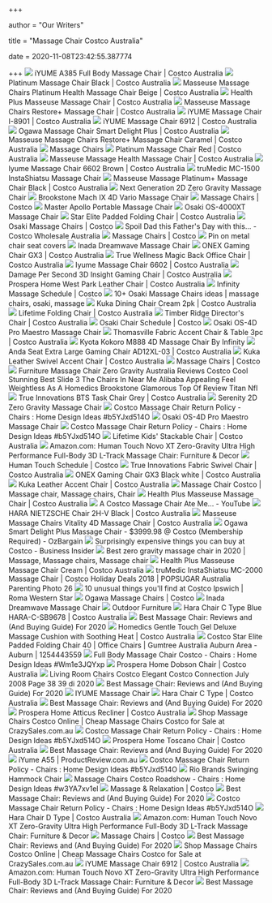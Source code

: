+++
        
author = "Our Writers"
        
title = "Massage Chair Costco Australia"
        
date = 2020-11-08T23:42:55.387774
        
+++
[ ![](https://www.costco.com.au/medias/sys_master/images/ha3/h8e/17573230051358.jpg)](https://www.costco.com.au/medias/sys_master/images/ha3/h8e/17573230051358.jpg) iYUME A385 Full Body Massage Chair | Costco Australia
[ ![](https://www.costco.com.au/medias/sys_master/images/hf4/h8b/17573220024350.jpg)](https://www.costco.com.au/medias/sys_master/images/hf4/h8b/17573220024350.jpg) Platinum Massage Chair Black | Costco Australia
[ ![](https://www.costco.com.au/medias/sys_master/images/h32/hd3/45917252681758.jpg)](https://www.costco.com.au/medias/sys_master/images/h32/hd3/45917252681758.jpg) Masseuse Massage Chairs Platinum Health Massage Chair Beige | Costco  Australia
[ ![](https://www.costco.com.au/medias/sys_master/images/h6e/h94/17573220941854.jpg)](https://www.costco.com.au/medias/sys_master/images/h6e/h94/17573220941854.jpg) Health Plus Masseuse Massage Chair | Costco Australia
[ ![](https://www.costco.com.au/medias/sys_master/images/h76/hf7/45917254909982.jpg)](https://www.costco.com.au/medias/sys_master/images/h76/hf7/45917254909982.jpg) Masseuse Massage Chairs Restore+ Massage Chair | Costco Australia
[ ![](https://www.costco.com.au/medias/sys_master/images/h63/hce/17572927209502.jpg)](https://www.costco.com.au/medias/sys_master/images/h63/hce/17572927209502.jpg) iYUME Massage Chair I-8901 | Costco Australia
[ ![](https://www.costco.com.au/medias/sys_master/images/he7/hed/17572925997086.jpg)](https://www.costco.com.au/medias/sys_master/images/he7/hed/17572925997086.jpg) iYUME Massage Chair 6912 | Costco Australia
[ ![](https://www.costco.com.au/medias/sys_master/images/h8c/hbd/17572928782366.jpg)](https://www.costco.com.au/medias/sys_master/images/h8c/hbd/17572928782366.jpg) Ogawa Massage Chair Smart Delight Plus | Costco Australia
[ ![](https://www.costco.com.au/medias/sys_master/images/h6c/h10/45917256744990.jpg)](https://www.costco.com.au/medias/sys_master/images/h6c/h10/45917256744990.jpg) Masseuse Massage Chairs Restore+ Massage Chair Caramel | Costco Australia
[ ![](https://www.costco.com.au/medias/sys_master/images/hf5/h11/44662932471838.jpg)](https://www.costco.com.au/medias/sys_master/images/hf5/h11/44662932471838.jpg) Massage Chairs
[ ![](https://www.costco.com.au/medias/sys_master/images/h64/hcb/17573219827742.jpg)](https://www.costco.com.au/medias/sys_master/images/h64/hcb/17573219827742.jpg) Platinum Massage Chair Red | Costco Australia
[ ![](https://www.costco.com.au/medias/sys_master/images/hf3/he8/45225615884318.jpg)](https://www.costco.com.au/medias/sys_master/images/hf3/he8/45225615884318.jpg) Masseuse Massage Health Massage Chair | Costco Australia
[ ![](https://www.costco.com.au/medias/sys_master/images/h5e/h8d/46228447068190.jpg)](https://www.costco.com.au/medias/sys_master/images/h5e/h8d/46228447068190.jpg) Iyume Massage Chair 6602 Brown | Costco Australia
[ ![](https://richmedia.ca-richimage.com/ImageDelivery/imageService?profileId=12026540&id=1513028&recipeId=729)](https://richmedia.ca-richimage.com/ImageDelivery/imageService?profileId=12026540&id=1513028&recipeId=729) truMedic MC-1500 InstaShiatsu Massage Chair
[ ![](https://www.costco.com.au/medias/sys_master/images/h8c/hf0/44662932996126.jpg)](https://www.costco.com.au/medias/sys_master/images/h8c/hf0/44662932996126.jpg) Masseuse Massage Platinum+ Massage Chair Black | Costco Australia
[ ![](https://images.costco-static.com/ImageDelivery/imageService?profileId=12026540&itemId=100507881-847&recipeName=680)](https://images.costco-static.com/ImageDelivery/imageService?profileId=12026540&itemId=100507881-847&recipeName=680) Next Generation 2D Zero Gravity Massage Chair
[ ![](https://images.costco-static.com/ImageDelivery/imageService?profileId=12026540&imageId=100569613-847__1&recipeName=350)](https://images.costco-static.com/ImageDelivery/imageService?profileId=12026540&imageId=100569613-847__1&recipeName=350) Brookstone Mach IX 4D Vario Massage Chair
[ ![](https://images.costco-static.com/ImageDelivery/imageService?profileId=12026540&imageId=10507796-847__1&recipeName=350)](https://images.costco-static.com/ImageDelivery/imageService?profileId=12026540&imageId=10507796-847__1&recipeName=350) Massage Chairs | Costco
[ ![](https://images.costco-static.com/ImageDelivery/imageService?profileId=12026539&imageId=243543-894__1&recipeName=350)](https://images.costco-static.com/ImageDelivery/imageService?profileId=12026539&imageId=243543-894__1&recipeName=350) Master Apollo Portable Massage Chair
[ ![](https://images.costco-static.com/ImageDelivery/imageService?profileId=12026540&imageId=100498575-847__1&recipeName=350)](https://images.costco-static.com/ImageDelivery/imageService?profileId=12026540&imageId=100498575-847__1&recipeName=350) Osaki OS-4000XT Massage Chair
[ ![](https://www.costco.com.au/medias/sys_master/images/h00/h54/17571211837470.jpg)](https://www.costco.com.au/medias/sys_master/images/h00/h54/17571211837470.jpg) Star Elite Padded Folding Chair | Costco Australia
[ ![](https://images.costco-static.com/ImageDelivery/imageService?profileId=12026540&imageId=100693353-847__1&recipeName=350)](https://images.costco-static.com/ImageDelivery/imageService?profileId=12026540&imageId=100693353-847__1&recipeName=350) Osaki Massage Chairs | Costco
[ ![](https://lookaside.fbsbx.com/lookaside/crawler/media/?media_id=1112983825574559&get_thumbnail=1)](https://lookaside.fbsbx.com/lookaside/crawler/media/?media_id=1112983825574559&get_thumbnail=1) Spoil Dad this Father's Day with this... - Costco Wholesale Australia
[ ![](https://images.costco-static.com/ImageDelivery/imageService?profileId=12026540&imageId=100659668-847__1&recipeName=350)](https://images.costco-static.com/ImageDelivery/imageService?profileId=12026540&imageId=100659668-847__1&recipeName=350) Massage Chairs | Costco
[ ![](https://i.pinimg.com/736x/97/9b/18/979b187f1c8362f74d009df5ac192f0d.jpg)](https://i.pinimg.com/736x/97/9b/18/979b187f1c8362f74d009df5ac192f0d.jpg) Pin on metal chair seat covers
[ ![](https://images.costco-static.com/ImageDelivery/imageService?profileId=12026540&imageId=100659683-847__1&recipeName=350)](https://images.costco-static.com/ImageDelivery/imageService?profileId=12026540&imageId=100659683-847__1&recipeName=350) Inada Dreamwave Massage Chair
[ ![](https://www.costco.com.au/medias/sys_master/images/he1/h32/31624536129566.jpg)](https://www.costco.com.au/medias/sys_master/images/he1/h32/31624536129566.jpg) ONEX Gaming Chair GX3 | Costco Australia
[ ![](https://www.costco.com.au/medias/sys_master/images/h78/h75/17574071238686.jpg)](https://www.costco.com.au/medias/sys_master/images/h78/h75/17574071238686.jpg) True Wellness Magic Back Office Chair | Costco Australia
[ ![](https://www.costco.com.au/medias/sys_master/images/h0f/h40/46228445626398.jpg)](https://www.costco.com.au/medias/sys_master/images/h0f/h40/46228445626398.jpg) Iyume Massage Chair 6602 | Costco Australia
[ ![](https://www.costco.com.au/medias/sys_master/images/hba/h2b/17574057902110.jpg)](https://www.costco.com.au/medias/sys_master/images/hba/h2b/17574057902110.jpg) Damage Per Second 3D Insight Gaming Chair | Costco Australia
[ ![](https://www.costco.com.au/medias/sys_master/images/hce/h82/17572342333470.jpg)](https://www.costco.com.au/medias/sys_master/images/hce/h82/17572342333470.jpg) Prospera Home West Park Leather Chair | Costco Australia
[ ![](https://mobilecontent.costco.com/live/resource/img/static-roadshow/infinity-massage-schedule.jpg)](https://mobilecontent.costco.com/live/resource/img/static-roadshow/infinity-massage-schedule.jpg) Infinity Massage Schedule | Costco
[ ![](https://i.pinimg.com/236x/38/d5/a5/38d5a50df04fa6275c613cc3cdaba647.jpg)](https://i.pinimg.com/236x/38/d5/a5/38d5a50df04fa6275c613cc3cdaba647.jpg) 10+ Osaki Massage Chairs ideas | massage chairs, osaki, massage
[ ![](https://www.costco.com.au/medias/sys_master/images/hf0/ha5/31837831200798.jpg)](https://www.costco.com.au/medias/sys_master/images/hf0/ha5/31837831200798.jpg) Kuka Dining Chair Cream 2pk | Costco Australia
[ ![](https://www.costco.com.au/medias/sys_master/images/hd8/h92/17571167174686.jpg)](https://www.costco.com.au/medias/sys_master/images/hd8/h92/17571167174686.jpg) Lifetime Folding Chair | Costco Australia
[ ![](https://www.costco.com.au/medias/sys_master/images/he5/h9c/44178539675678.jpg)](https://www.costco.com.au/medias/sys_master/images/he5/h9c/44178539675678.jpg) Timber Ridge Director's Chair | Costco Australia
[ ![](https://mobilecontent.costco.com/live/resource/img/static-roadshow/osaki-chair-schedule.jpg)](https://mobilecontent.costco.com/live/resource/img/static-roadshow/osaki-chair-schedule.jpg) Osaki Chair Schedule | Costco
[ ![](https://richmedia.ca-richimage.com/ImageDelivery/imageService?profileId=12026540&id=1366273&recipeId=729)](https://richmedia.ca-richimage.com/ImageDelivery/imageService?profileId=12026540&id=1366273&recipeId=729) Osaki OS-4D Pro Maestro Massage Chair
[ ![](https://www.costco.com.au/medias/sys_master/images/h38/hc8/27944253095966.jpg)](https://www.costco.com.au/medias/sys_master/images/h38/hc8/27944253095966.jpg) Thomasville Fabric Accent Chair & Table 3pc | Costco Australia
[ ![](https://images.costco-static.com/ImageDelivery/imageService?profileId=12026540&imageId=100525769-847__1&recipeName=350)](https://images.costco-static.com/ImageDelivery/imageService?profileId=12026540&imageId=100525769-847__1&recipeName=350) Kyota Kokoro M888 4D Massage Chair By Infinity
[ ![](https://www.costco.com.au/medias/sys_master/images/h2e/h84/31624709308446.jpg)](https://www.costco.com.au/medias/sys_master/images/h2e/h84/31624709308446.jpg) Anda Seat Extra Large Gaming Chair AD12XL-03 | Costco Australia
[ ![](https://www.costco.com.au/medias/sys_master/images/hbd/h9f/31837829496862.jpg)](https://www.costco.com.au/medias/sys_master/images/hbd/h9f/31837829496862.jpg) Kuka Leather Swivel Accent Chair | Costco Australia
[ ![](https://images.costco-static.com/ImageDelivery/imageService?profileId=12026540&imageId=100703308-847__1&recipeName=350)](https://images.costco-static.com/ImageDelivery/imageService?profileId=12026540&imageId=100703308-847__1&recipeName=350) Massage Chairs | Costco
[ ![](https://mountmoriah.info/wp-content/uploads/2019/08/furniture-7-best-zero-gravity-massage-chairs-newest-multi-position-brookstone-renew-chair-costco-australia-in-india-char.jpg)](https://mountmoriah.info/wp-content/uploads/2019/08/furniture-7-best-zero-gravity-massage-chairs-newest-multi-position-brookstone-renew-chair-costco-australia-in-india-char.jpg) Furniture Massage Chair Zero Gravity Australia Reviews Costco Cool Stunning  Best Slide 3 The Chairs In Near Me Alibaba Appealing Feel Weightless As A  Homedics Brookstone Glamorous Top Of Review Titan Nfl
[ ![](https://www.costco.com.au/medias/sys_master/images/hf8/hea/32147266600990.jpg)](https://www.costco.com.au/medias/sys_master/images/hf8/hea/32147266600990.jpg) True Innovations BTS Task Chair Grey | Costco Australia
[ ![](https://images.costco-static.com/ImageDelivery/imageService?profileId=12026540&itemId=100507449-847&recipeName=680)](https://images.costco-static.com/ImageDelivery/imageService?profileId=12026540&itemId=100507449-847&recipeName=680) Serenity 2D Zero Gravity Massage Chair
[ ![](https://i2.wp.com/clodaghcollection.com/wp-content/uploads/2016/08/elite-massage-chair-costco.jpg)](https://i2.wp.com/clodaghcollection.com/wp-content/uploads/2016/08/elite-massage-chair-costco.jpg) Costco Massage Chair Return Policy - Chairs : Home Design Ideas #b5YJxd514O
[ ![](https://images.costco-static.com/ImageDelivery/imageService?profileId=12026540&imageId=100417120-847__1&recipeName=350)](https://images.costco-static.com/ImageDelivery/imageService?profileId=12026540&imageId=100417120-847__1&recipeName=350) Osaki OS-4D Pro Maestro Massage Chair
[ ![](https://i2.wp.com/clodaghcollection.com/wp-content/uploads/2016/08/massage-chair-costco-uk.jpg)](https://i2.wp.com/clodaghcollection.com/wp-content/uploads/2016/08/massage-chair-costco-uk.jpg) Costco Massage Chair Return Policy - Chairs : Home Design Ideas #b5YJxd514O
[ ![](https://www.costco.com.au/medias/sys_master/images/h5e/h70/27095406608414.jpg)](https://www.costco.com.au/medias/sys_master/images/h5e/h70/27095406608414.jpg) Lifetime Kids' Stackable Chair | Costco Australia
[ ![](https://images-na.ssl-images-amazon.com/images/I/71JCXICxXVL._AC_SL1500_.jpg)](https://images-na.ssl-images-amazon.com/images/I/71JCXICxXVL._AC_SL1500_.jpg) Amazon.com: Human Touch Novo XT Zero-Gravity Ultra High Performance  Full-Body 3D L-Track Massage Chair: Furniture & Decor
[ ![](https://mobilecontent.costco.com/live/resource/img/static-roadshow/human-touch-schedule.jpg)](https://mobilecontent.costco.com/live/resource/img/static-roadshow/human-touch-schedule.jpg) Human Touch Schedule | Costco
[ ![](https://www.costco.com.au/medias/sys_master/images/h76/h31/27194188529694.jpg)](https://www.costco.com.au/medias/sys_master/images/h76/h31/27194188529694.jpg) True Innovations Fabric Swivel Chair | Costco Australia
[ ![](https://www.costco.com.au/medias/sys_master/images/h31/h1c/31624543830046.jpg)](https://www.costco.com.au/medias/sys_master/images/h31/h1c/31624543830046.jpg) ONEX Gaming Chair GX3 Black white | Costco Australia
[ ![](https://www.costco.com.au/medias/sys_master/images/h96/he9/31160214847518.jpg)](https://www.costco.com.au/medias/sys_master/images/h96/he9/31160214847518.jpg) Kuka Leather Accent Chair | Costco Australia
[ ![](https://i.pinimg.com/originals/7f/b3/c0/7fb3c008956c892a516f60e90b404e04.jpg)](https://i.pinimg.com/originals/7f/b3/c0/7fb3c008956c892a516f60e90b404e04.jpg) Massage Chair Costco | Massage chair, Massage chairs, Chair
[ ![](https://www.costco.com.au/medias/sys_master/images/h31/hb3/17573221793822.jpg)](https://www.costco.com.au/medias/sys_master/images/h31/hb3/17573221793822.jpg) Health Plus Masseuse Massage Chair | Costco Australia
[ ![](https://i.ytimg.com/vi/e-GuPtm2Jzs/maxresdefault.jpg)](https://i.ytimg.com/vi/e-GuPtm2Jzs/maxresdefault.jpg) A Costco Massage Chair Ate Me... - YouTube
[ ![](https://www.costco.com.au/medias/sys_master/images/h00/hac/26782352605214.jpg)](https://www.costco.com.au/medias/sys_master/images/h00/hac/26782352605214.jpg) HARA NIETZSCHE Chair 2H-V Black | Costco Australia
[ ![](https://www.costco.com.au/medias/sys_master/images/h4e/h54/44985267814430.jpg)](https://www.costco.com.au/medias/sys_master/images/h4e/h54/44985267814430.jpg) Masseuse Massage Chairs Vitality 4D Massage Chair | Costco Australia
[ ![](https://files.ozbargain.com.au/n/68/426568l.jpg?h=fe41b18a)](https://files.ozbargain.com.au/n/68/426568l.jpg?h=fe41b18a) Ogawa Smart Delight Plus Massage Chair - $3999.98 @ Costco (Membership  Required) - OzBargain
[ ![](https://i.insider.com/5d03fe846fc9200b655999a2?width=1100&format=jpeg&auto=webp)](https://i.insider.com/5d03fe846fc9200b655999a2?width=1100&format=jpeg&auto=webp) Surprisingly expensive things you can buy at Costco - Business Insider
[ ![](https://i.pinimg.com/originals/28/ee/d0/28eed007ee7c7c22922269b250ba7284.jpg)](https://i.pinimg.com/originals/28/ee/d0/28eed007ee7c7c22922269b250ba7284.jpg) Best zero gravity massage chair in 2020 | Massage, Massage chairs, Massage  chair
[ ![](https://www.costco.com.au/medias/sys_master/images/ha9/h84/17573223694366.jpg)](https://www.costco.com.au/medias/sys_master/images/ha9/h84/17573223694366.jpg) Health Plus Masseuse Massage Chair Cream | Costco Australia
[ ![](https://media1.popsugar-assets.com/files/thumbor/bxJ09mbC-4c0Bfg1YQsiMuFERbk/fit-in/1200x630/filters:format_auto-!!-:strip_icc-!!-:fill-!white!-/2018/12/07/893/n/24155406/30247fa35c0ad75dc69e45.86245991_imageService_3_/i/truMedic-InstaShiatsu-MC-2000-Massage-Chair.jpeg)](https://media1.popsugar-assets.com/files/thumbor/bxJ09mbC-4c0Bfg1YQsiMuFERbk/fit-in/1200x630/filters:format_auto-!!-:strip_icc-!!-:fill-!white!-/2018/12/07/893/n/24155406/30247fa35c0ad75dc69e45.86245991_imageService_3_/i/truMedic-InstaShiatsu-MC-2000-Massage-Chair.jpeg) truMedic InstaShiatsu MC-2000 Massage Chair | Costco Holiday Deals 2018 |  POPSUGAR Australia Parenting Photo 26
[ ![](https://media.apnarm.net.au/media/images/2019/04/30/b881924672z1_20190430154459_000g641gnbb52-0-w3f3ay60f13wcybx7s2_t1880.jpg)](https://media.apnarm.net.au/media/images/2019/04/30/b881924672z1_20190430154459_000g641gnbb52-0-w3f3ay60f13wcybx7s2_t1880.jpg) 10 unusual things you'll find at Costco Ipswich | Roma Western Star
[ ![](https://images.costco-static.com/ImageDelivery/imageService?profileId=12026539&imageId=1253644-894__1&recipeName=350)](https://images.costco-static.com/ImageDelivery/imageService?profileId=12026539&imageId=1253644-894__1&recipeName=350) Ogawa Massage Chairs | Costco
[ ![](https://images.costco-static.com/ImageDelivery/imageService?profileId=12026540&imageId=100659872-847__1&recipeName=350)](https://images.costco-static.com/ImageDelivery/imageService?profileId=12026540&imageId=100659872-847__1&recipeName=350) Inada Dreamwave Massage Chair
[ ![](https://www.costco.com.au/medias/sys_master/images/h5d/h2d/31269633392670.jpg)](https://www.costco.com.au/medias/sys_master/images/h5d/h2d/31269633392670.jpg) Outdoor Furniture
[ ![](https://www.costco.com.au/medias/sys_master/images/h70/h8b/17574070779934.jpg)](https://www.costco.com.au/medias/sys_master/images/h70/h8b/17574070779934.jpg) Hara Chair C Type Blue HARA-C-SB9678 | Costco Australia
[ ![](https://www.thegoodbody.com/wp-content/uploads/2020/08/Best-Massage-Chair-Reviews-and-Buying-Guide-2020.jpg)](https://www.thegoodbody.com/wp-content/uploads/2020/08/Best-Massage-Chair-Reviews-and-Buying-Guide-2020.jpg) Best Massage Chair: Reviews and (And Buying Guide) For 2020
[ ![](https://www.costco.com.au/medias/sys_master/images/h03/hc8/33761186938910.jpg)](https://www.costco.com.au/medias/sys_master/images/h03/hc8/33761186938910.jpg) Homedics Gentle Touch Gel Deluxe Massage Cushion with Soothing Heat | Costco  Australia
[ ![](https://i.ebayimg.com/images/g/IW4AAOSwMoxfMQpb/s-l400.webp)](https://i.ebayimg.com/images/g/IW4AAOSwMoxfMQpb/s-l400.webp) Costco Star Elite Padded Folding Chair 40 | Office Chairs | Gumtree  Australia Auburn Area - Auburn | 1254443559
[ ![](https://i2.wp.com/clodaghcollection.com/wp-content/uploads/2017/06/full-body-massage-chair-costco.jpg)](https://i2.wp.com/clodaghcollection.com/wp-content/uploads/2017/06/full-body-massage-chair-costco.jpg) Full Body Massage Chair Costco - Chairs : Home Design Ideas #Wm1e3JQYxp
[ ![](https://www.costco.com.au/medias/sys_master/images/h2b/h1f/17572343709726.jpg)](https://www.costco.com.au/medias/sys_master/images/h2b/h1f/17572343709726.jpg) Prospera Home Dobson Chair | Costco Australia
[ ![](https://i.pinimg.com/474x/cd/ca/cc/cdcacc6c32d7f37afaeff6bf83316c4f.jpg)](https://i.pinimg.com/474x/cd/ca/cc/cdcacc6c32d7f37afaeff6bf83316c4f.jpg) Living Room Chairs Costco Elegant Costco Connection July 2008 Page 38 39 di  2020
[ ![](https://www.thegoodbody.com/wp-content/uploads/2019/10/The-Good-Body-Best-Massage-Chair-03-2019-pin-it.jpg)](https://www.thegoodbody.com/wp-content/uploads/2019/10/The-Good-Body-Best-Massage-Chair-03-2019-pin-it.jpg) Best Massage Chair: Reviews and (And Buying Guide) For 2020
[ ![](https://cdn11.bigcommerce.com/s-mabjmmf692/images/stencil/400x600/products/122/434/3011-5__72377.1508317053.jpg?c=2)](https://cdn11.bigcommerce.com/s-mabjmmf692/images/stencil/400x600/products/122/434/3011-5__72377.1508317053.jpg?c=2) IYUME Massage Chair
[ ![](https://www.costco.com.au/medias/sys_master/images/hae/h0c/17574070714398.jpg)](https://www.costco.com.au/medias/sys_master/images/hae/h0c/17574070714398.jpg) Hara Chair C Type | Costco Australia
[ ![](https://www.thegoodbody.com/wp-content/uploads/2020/08/real-relax-massage-chair.jpg)](https://www.thegoodbody.com/wp-content/uploads/2020/08/real-relax-massage-chair.jpg) Best Massage Chair: Reviews and (And Buying Guide) For 2020
[ ![](https://www.costco.com.au/medias/sys_master/images/h1e/h9b/17572343611422.jpg)](https://www.costco.com.au/medias/sys_master/images/h1e/h9b/17572343611422.jpg) Prospera Home Atticus Recliner | Costco Australia
[ ![](https://img.crazysales.com.au/products_pictures/205/2220/222039_1738797_F.jpg)](https://img.crazysales.com.au/products_pictures/205/2220/222039_1738797_F.jpg) Shop Massage Chairs Costco Online | Cheap Massage Chairs Costco for Sale at  CrazySales.com.au
[ ![](https://i2.wp.com/clodaghcollection.com/wp-content/uploads/2016/08/osaki-massage-chair-costco.jpg)](https://i2.wp.com/clodaghcollection.com/wp-content/uploads/2016/08/osaki-massage-chair-costco.jpg) Costco Massage Chair Return Policy - Chairs : Home Design Ideas #b5YJxd514O
[ ![](https://www.costco.com.au/medias/sys_master/images/h18/hde/17572344496158.jpg)](https://www.costco.com.au/medias/sys_master/images/h18/hde/17572344496158.jpg) Prospera Home Toscano Chair | Costco Australia
[ ![](https://www.thegoodbody.com/wp-content/uploads/2020/08/relaxonchair-mk-ii-plus.jpg)](https://www.thegoodbody.com/wp-content/uploads/2020/08/relaxonchair-mk-ii-plus.jpg) Best Massage Chair: Reviews and (And Buying Guide) For 2020
[ ![](https://cdn.productreview.com.au/resize/listing-picture/13cbc6b7-601f-3293-9cfa-8f44816026aa?width=1200&height=630&v=2)](https://cdn.productreview.com.au/resize/listing-picture/13cbc6b7-601f-3293-9cfa-8f44816026aa?width=1200&height=630&v=2) iYume A55 | ProductReview.com.au
[ ![](https://i2.wp.com/clodaghcollection.com/wp-content/uploads/2016/08/osaki-os-4000-massage-chair-costco.jpg)](https://i2.wp.com/clodaghcollection.com/wp-content/uploads/2016/08/osaki-os-4000-massage-chair-costco.jpg) Costco Massage Chair Return Policy - Chairs : Home Design Ideas #b5YJxd514O
[ ![](https://richmedia.ca-richimage.com/ImageDelivery/imageService?profileId=12026540&id=1510992&recipeId=728)](https://richmedia.ca-richimage.com/ImageDelivery/imageService?profileId=12026540&id=1510992&recipeId=728) Rio Brands Swinging Hammock Chair
[ ![](https://i2.wp.com/clodaghcollection.com/wp-content/uploads/2016/08/massage-chairs-costco-roadshow.jpg)](https://i2.wp.com/clodaghcollection.com/wp-content/uploads/2016/08/massage-chairs-costco-roadshow.jpg) Massage Chairs Costco Roadshow - Chairs : Home Design Ideas #w3YA7xv1el
[ ![](https://mobilecontent.costco.com/live/resource/img/static-ca-tiles/massage-relaxation.jpg)](https://mobilecontent.costco.com/live/resource/img/static-ca-tiles/massage-relaxation.jpg) Massage & Relaxation | Costco
[ ![](https://www.thegoodbody.com/wp-content/uploads/2020/08/snailax-shiatsu-neck-and-back-massager-with-heat.jpg)](https://www.thegoodbody.com/wp-content/uploads/2020/08/snailax-shiatsu-neck-and-back-massager-with-heat.jpg) Best Massage Chair: Reviews and (And Buying Guide) For 2020
[ ![](https://i2.wp.com/clodaghcollection.com/wp-content/uploads/2016/08/ijoy-massage-chair-costco.jpg)](https://i2.wp.com/clodaghcollection.com/wp-content/uploads/2016/08/ijoy-massage-chair-costco.jpg) Costco Massage Chair Return Policy - Chairs : Home Design Ideas #b5YJxd514O
[ ![](https://www.costco.com.au/medias/sys_master/images/hf1/h28/27299194667038.jpg)](https://www.costco.com.au/medias/sys_master/images/hf1/h28/27299194667038.jpg) Hara Chair D Type | Costco Australia
[ ![](https://m.media-amazon.com/images/S/aplus-media/vc/7e8ad746-696c-4301-8d5c-2b78c657270a._SR300,300_.jpg)](https://m.media-amazon.com/images/S/aplus-media/vc/7e8ad746-696c-4301-8d5c-2b78c657270a._SR300,300_.jpg) Amazon.com: Human Touch Novo XT Zero-Gravity Ultra High Performance  Full-Body 3D L-Track Massage Chair: Furniture & Decor
[ ![](https://www.costco.com/wcsstore/CostcoGLOBALSAS/images/Costco-Wholesale-US.svg)](https://www.costco.com/wcsstore/CostcoGLOBALSAS/images/Costco-Wholesale-US.svg) Massage Chairs | Costco
[ ![](https://www.thegoodbody.com/wp-content/uploads/2020/08/kahuna-superior-massage-chair.jpg)](https://www.thegoodbody.com/wp-content/uploads/2020/08/kahuna-superior-massage-chair.jpg) Best Massage Chair: Reviews and (And Buying Guide) For 2020
[ ![](https://img.crazysales.com.au/products_pictures/205/2220/222037_1738779_F.jpg)](https://img.crazysales.com.au/products_pictures/205/2220/222037_1738779_F.jpg) Shop Massage Chairs Costco Online | Cheap Massage Chairs Costco for Sale at  CrazySales.com.au
[ ![](https://www.costco.com.au/medias/sys_master/images/h07/hc1/17572928192542.jpg)](https://www.costco.com.au/medias/sys_master/images/h07/hc1/17572928192542.jpg) iYUME Massage Chair 6912 | Costco Australia
[ ![](https://m.media-amazon.com/images/S/aplus-media/vc/2b009fe2-0d80-44d6-bbb1-4bb9e726486b._SR300,300_.jpg)](https://m.media-amazon.com/images/S/aplus-media/vc/2b009fe2-0d80-44d6-bbb1-4bb9e726486b._SR300,300_.jpg) Amazon.com: Human Touch Novo XT Zero-Gravity Ultra High Performance  Full-Body 3D L-Track Massage Chair: Furniture & Decor
[ ![](https://www.thegoodbody.com/wp-content/uploads/2020/08/electric-full-body-shiatsu-massage-chair.jpg)](https://www.thegoodbody.com/wp-content/uploads/2020/08/electric-full-body-shiatsu-massage-chair.jpg) Best Massage Chair: Reviews and (And Buying Guide) For 2020

